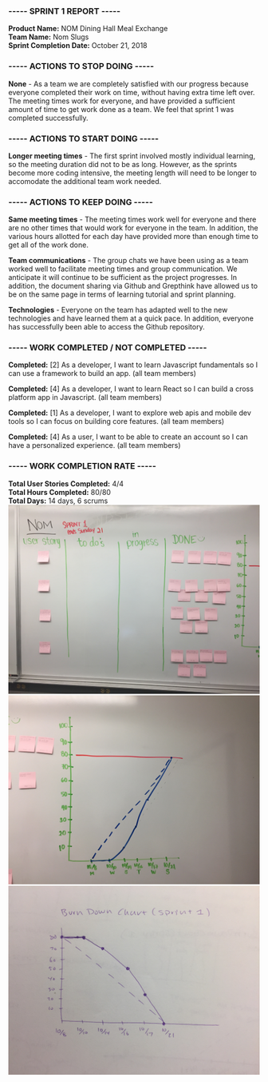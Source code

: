 ### ----- SPRINT 1 REPORT -----
**Product Name:** NOM Dining Hall Meal Exchange  
**Team Name:** Nom Slugs  
**Sprint Completion Date:** October 21, 2018  
  
  
  
  

### ----- ACTIONS TO STOP DOING -----  
**None** - As a team we are completely satisfied with our progress because everyone completed their work on time, without having extra time left over. The meeting times work for everyone, and have provided a sufficient amount of time to get work done as a team. We feel that sprint 1 was completed successfully.  


### ----- ACTIONS TO START DOING -----  
**Longer meeting times** - The first sprint involved mostly individual learning, so the meeting duration did not to be as long. However, as the sprints become more coding intensive, the meeting length will need to be longer to accomodate the additional team work needed.   


### ----- ACTIONS TO KEEP DOING -----  
**Same meeting times** - The meeting times work well for everyone and there are no other times that would work for everyone in the team. In addition, the various hours allotted for each day have provided more than enough time to get all of the work done.  

**Team communications** - The group chats we have been using as a team worked well to facilitate meeting times and group communication. We anticipate it will continue to be sufficient as the project progresses. In addition, the document sharing via Github and Grepthink have allowed us to be on the same page in terms of learning tutorial and sprint planning.  

**Technologies** - Everyone on the team has adapted well to the new technologies and have learned them at a quick pace. In addition, everyone has successfully been able to access the Github repository.  


### ----- WORK COMPLETED / NOT COMPLETED -----  
**Completed:** [2] As a developer, I want to learn Javascript fundamentals so I can use a framework to build an app. (all team members)  

**Completed:** [4] As a developer, I want to learn React so I can build a cross platform app in Javascript. (all team members)

**Completed:** [1] As a developer, I want to explore web apis and mobile dev tools so I can focus on building core features. (all team members)  

**Completed:** [4] As a user, I want to be able to create an account so I can have a personalized experience. (all team members)  



### ----- WORK COMPLETION RATE ----- 
**Total User Stories Completed:** 4/4  
**Total Hours Completed:** 80/80  
**Total Days:** 14 days, 6 scrums  
![sprint 1 scrum board 2](sprint_1_scrum_board_2.jpg)  
![sprint 1 final burn up chart](sprint_1_burn_up_3.jpg) 
![sprint 1 burn down chart](sprint_1_burn_down.jpg) 

